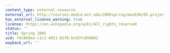 ```yaml
---
content_type: external-resource
external_url: http://courses.media.mit.edu/2005spring/mas630/05.projects/
has_external_license_warning: true
license: https://en.wikipedia.org/wiki/All_rights_reserved
status: ''
title: Spring 2005
uid: fdc869ea-c1c2-4011-81f8-bc65fc894062
wayback_url: ''
---
```

